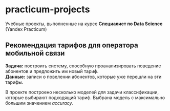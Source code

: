 # practicum-projects
Учебные проекты, выполненные на курсе **Специалист по Data Science** (Yandex Practicum)

## Рекомендация тарифов для оператора мобильной связи
**Задача:** построить систему, способную проанализировать поведение абонентов и предложить им новый тариф.  
**Данные:** записи о повелении абонентов, которые уже перешли на эти тарифы.

В проекте построено несколько моделей для задачи классификации, которые выбирают подходящий тариф. Выбрана модель с максимально большим значением *accuracy*.
